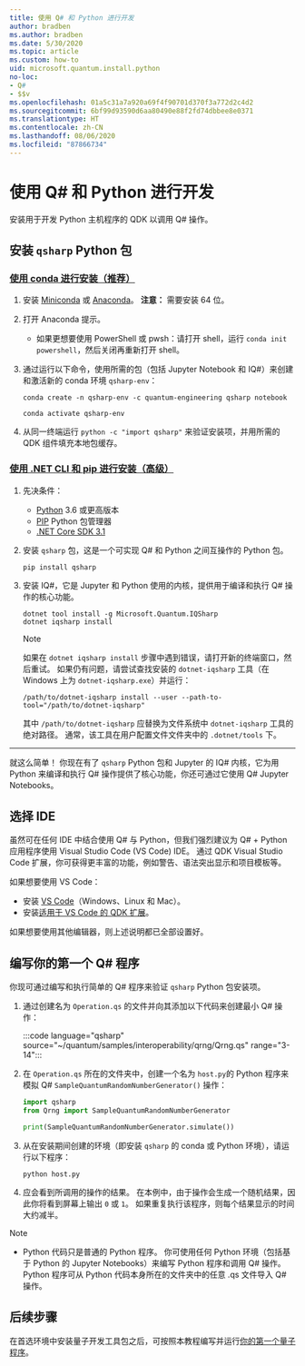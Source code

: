 ```yaml
---
title: 使用 Q# 和 Python 进行开发
author: bradben
ms.author: bradben
ms.date: 5/30/2020
ms.topic: article
ms.custom: how-to
uid: microsoft.quantum.install.python
no-loc:
- Q#
- $$v
ms.openlocfilehash: 01a5c31a7a920a69f4f90701d370f3a772d2c4d2
ms.sourcegitcommit: 6bf99d93590d6aa80490e88f2fd74dbbee8e0371
ms.translationtype: HT
ms.contentlocale: zh-CN
ms.lasthandoff: 08/06/2020
ms.locfileid: "87866734"
---
```

# <a name="develop-with-no-locq-and-python"></a>使用 Q# 和 Python 进行开发

安装用于开发 Python 主机程序的 QDK 以调用 Q# 操作。

## <a name="install-the-qsharp-python-package"></a>安装 `qsharp` Python 包

### <a name="install-using-conda-recommended"></a>[使用 conda 进行安装（推荐）](#tab/tabid-conda)

1. 安装 [Miniconda](https://docs.conda.io/en/latest/miniconda.html) 或 [Anaconda](https://www.anaconda.com/products/individual#Downloads)。 **注意：** 需要安装 64 位。

1. 打开 Anaconda 提示。

   - 如果更想要使用 PowerShell 或 pwsh：请打开 shell，运行 `conda init powershell`，然后关闭再重新打开 shell。

1. 通过运行以下命令，使用所需的包（包括 Jupyter Notebook 和 IQ#）来创建和激活新的 conda 环境 `qsharp-env`：

    ```
    conda create -n qsharp-env -c quantum-engineering qsharp notebook

    conda activate qsharp-env
    ```

1. 从同一终端运行 `python -c "import qsharp"` 来验证安装项，并用所需的 QDK 组件填充本地包缓存。

### <a name="install-using-net-cli-and-pip-advanced"></a>[使用 .NET CLI 和 pip 进行安装（高级）](#tab/tabid-dotnetcli)

1. 先决条件：

    - [Python](https://www.python.org/downloads/) 3.6 或更高版本
    - [PIP](https://pip.pypa.io/en/stable/installing) Python 包管理器
    - [.NET Core SDK 3.1](https://dotnet.microsoft.com/download/dotnet-core/3.1)


1. 安装 `qsharp` 包，这是一个可实现 Q# 和 Python 之间互操作的 Python 包。

    ```
    pip install qsharp
    ```

1. 安装 IQ#，它是 Jupyter 和 Python 使用的内核，提供用于编译和执行 Q# 操作的核心功能。

    ```dotnetcli
    dotnet tool install -g Microsoft.Quantum.IQSharp
    dotnet iqsharp install
    ```

    > [!NOTE]
    > 如果在 `dotnet iqsharp install` 步骤中遇到错误，请打开新的终端窗口，然后重试。
    > 如果仍有问题，请尝试查找安装的 `dotnet-iqsharp` 工具（在 Windows 上为 `dotnet-iqsharp.exe`）并运行：
    > ```
    > /path/to/dotnet-iqsharp install --user --path-to-tool="/path/to/dotnet-iqsharp"
    > ```
    > 其中 `/path/to/dotnet-iqsharp` 应替换为文件系统中 `dotnet-iqsharp` 工具的绝对路径。
    > 通常，该工具在用户配置文件文件夹中的 `.dotnet/tools` 下。
    
***

就这么简单！ 你现在有了 `qsharp` Python 包和 Jupyter 的 IQ# 内核，它为用 Python 来编译和执行 Q# 操作提供了核心功能，你还可通过它使用 Q# Jupyter Notebooks。

## <a name="choose-your-ide"></a>选择 IDE

虽然可在任何 IDE 中结合使用 Q# 与 Python，但我们强烈建议为 Q# + Python 应用程序使用 Visual Studio Code (VS Code) IDE。 通过 QDK Visual Studio Code 扩展，你可获得更丰富的功能，例如警告、语法突出显示和项目模板等。

如果想要使用 VS Code：

- 安装 [VS Code](https://code.visualstudio.com/download)（Windows、Linux 和 Mac）。
- 安装[适用于 VS Code 的 QDK 扩展](https://marketplace.visualstudio.com/items?itemName=quantum.quantum-devkit-vscode)。

如果想要使用其他编辑器，则上述说明都已全部设置好。

## <a name="write-your-first-no-locq-program"></a>编写你的第一个 Q# 程序

你现可通过编写和执行简单的 Q# 程序来验证 `qsharp` Python 包安装项。

1. 通过创建名为 `Operation.qs` 的文件并向其添加以下代码来创建最小 Q# 操作：

    :::code language="qsharp" source="~/quantum/samples/interoperability/qrng/Qrng.qs" range="3-14":::

1. 在 `Operation.qs` 所在的文件夹中，创建一个名为 `host.py`的 Python 程序来模拟 Q# `SampleQuantumRandomNumberGenerator()` 操作：

    ```python
    import qsharp
    from Qrng import SampleQuantumRandomNumberGenerator

    print(SampleQuantumRandomNumberGenerator.simulate())
    ```

1. 从在安装期间创建的环境（即安装 `qsharp` 的 conda 或 Python 环境），请运行以下程序：

    ```
    python host.py
    ```

1. 应会看到所调用的操作的结果。 在本例中，由于操作会生成一个随机结果，因此你将看到屏幕上输出 `0` 或 `1`。 如果重复执行该程序，则每个结果显示的时间大约减半。

> [!NOTE]
> * Python 代码只是普通的 Python 程序。 你可使用任何 Python 环境（包括基于 Python 的 Jupyter Notebooks）来编写 Python 程序和调用 Q# 操作。 Python 程序可从 Python 代码本身所在的文件夹中的任意 .qs 文件导入 Q# 操作。

## <a name="next-steps"></a>后续步骤

在首选环境中安装量子开发工具包之后，可按照本教程编写并运行[你的第一个量子程序](xref:microsoft.quantum.quickstarts.qrng)。
